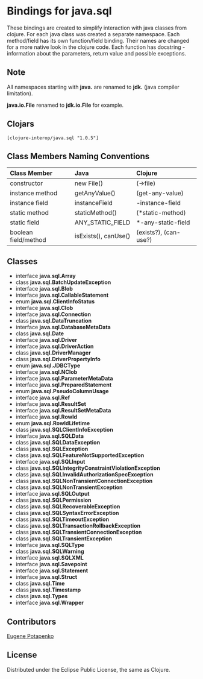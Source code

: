 # Bindings for java.sql

These bindings are created to simplify interaction with java classes from clojure.
For each java class was created a separate namespace.
Each method/field has its own function/field binding.
Their names are changed for a more native look in the clojure code. Each function has docstring - information about the parameters, return value and possible exceptions.

## Note

All namespaces starting with **java.** are renamed to **jdk.** (java compiler limitation). 

**java.io.File** renamed to **jdk.io.File** for example. 




## Clojars

```
[clojure-interop/java.sql "1.0.5"]
```

## Class Members Naming Conventions

| Class Member | Java | Clojure |
|:--|:--|:--|
| constructor | new File() | (->file) |
| instance method | getAnyValue() | (get-any-value) |
| instance field | instanceField | -instance-field |
| static method | staticMethod() | (*static-method) |
| static field | ANY_STATIC_FIELD | *-any-static-field |
| boolean field/method | isExists(), canUse() | (exists?), (can-use?) |

## Classes

- interface **java.sql.Array**
- class **java.sql.BatchUpdateException**
- interface **java.sql.Blob**
- interface **java.sql.CallableStatement**
- enum **java.sql.ClientInfoStatus**
- interface **java.sql.Clob**
- interface **java.sql.Connection**
- class **java.sql.DataTruncation**
- interface **java.sql.DatabaseMetaData**
- class **java.sql.Date**
- interface **java.sql.Driver**
- interface **java.sql.DriverAction**
- class **java.sql.DriverManager**
- class **java.sql.DriverPropertyInfo**
- enum **java.sql.JDBCType**
- interface **java.sql.NClob**
- interface **java.sql.ParameterMetaData**
- interface **java.sql.PreparedStatement**
- enum **java.sql.PseudoColumnUsage**
- interface **java.sql.Ref**
- interface **java.sql.ResultSet**
- interface **java.sql.ResultSetMetaData**
- interface **java.sql.RowId**
- enum **java.sql.RowIdLifetime**
- class **java.sql.SQLClientInfoException**
- interface **java.sql.SQLData**
- class **java.sql.SQLDataException**
- class **java.sql.SQLException**
- class **java.sql.SQLFeatureNotSupportedException**
- interface **java.sql.SQLInput**
- class **java.sql.SQLIntegrityConstraintViolationException**
- class **java.sql.SQLInvalidAuthorizationSpecException**
- class **java.sql.SQLNonTransientConnectionException**
- class **java.sql.SQLNonTransientException**
- interface **java.sql.SQLOutput**
- class **java.sql.SQLPermission**
- class **java.sql.SQLRecoverableException**
- class **java.sql.SQLSyntaxErrorException**
- class **java.sql.SQLTimeoutException**
- class **java.sql.SQLTransactionRollbackException**
- class **java.sql.SQLTransientConnectionException**
- class **java.sql.SQLTransientException**
- interface **java.sql.SQLType**
- class **java.sql.SQLWarning**
- interface **java.sql.SQLXML**
- interface **java.sql.Savepoint**
- interface **java.sql.Statement**
- interface **java.sql.Struct**
- class **java.sql.Time**
- class **java.sql.Timestamp**
- class **java.sql.Types**
- interface **java.sql.Wrapper**

## Contributors

[Eugene Potapenko](https://github.com/potapenko/)

## License

Distributed under the Eclipse Public License, the same as Clojure.
